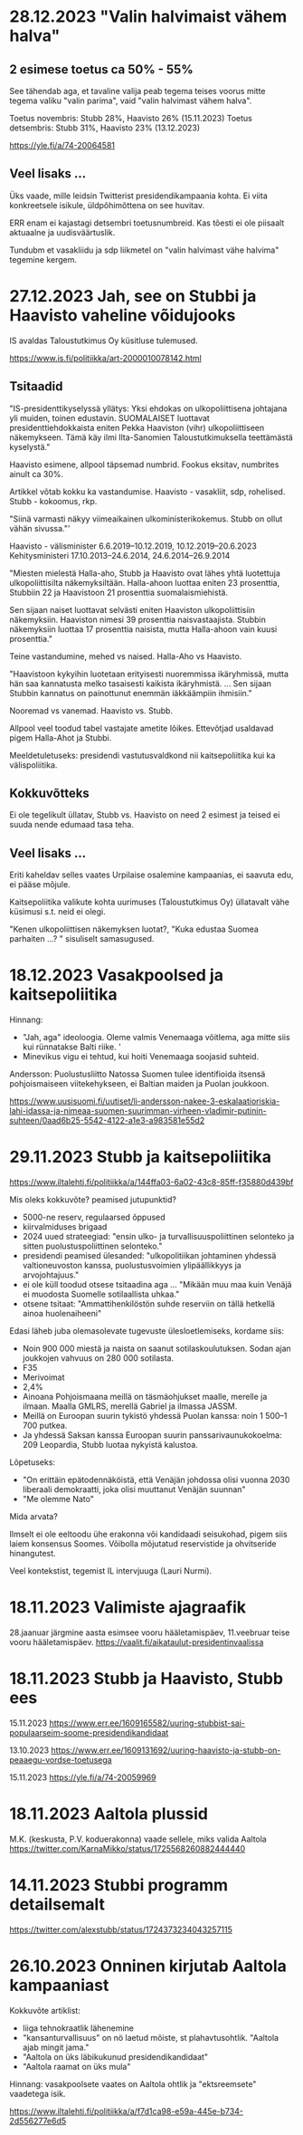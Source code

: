 

#  28.12.2023 "Valin halvimaist vähem halva"

## 2 esimese toetus ca 50% - 55% 

See tähendab aga, et tavaline valija peab tegema teises voorus mitte  tegema valiku "valin parima", vaid  "valin halvimast vähem halva". 

Toetus novembris: Stubb 28%, Haavisto 26% (15.11.2023)
Toetus detsembris: Stubb 31%, Haavisto 23% (13.12.2023)

https://yle.fi/a/74-20064581 

## Veel lisaks ...

Üks vaade, mille leidsin Twitterist presidendikampaania kohta. Ei viita konkreetsele isikule, üldpõhimõttena on see huvitav. 

ERR enam ei kajastagi detsembri toetusnumbreid. Kas tõesti ei ole piisaalt aktuaalne ja uudisväärtuslik. 

Tundubm et vasakliidu ja sdp liikmetel on "valin halvimast vähe halvima" tegemine kergem. 

# 27.12.2023 Jah, see on Stubbi ja Haavisto vaheline võidujooks

IS avaldas Taloustutkimus Oy küsitluse tulemused. 

https://www.is.fi/politiikka/art-2000010078142.html

## Tsitaadid


"IS-presidentti­kyselyssä yllätys: Yksi ehdokas on ulko­poliittisena johtajana yli muiden, toinen edustavin.
SUOMALAISET luottavat presidenttiehdokkaista eniten Pekka Haaviston (vihr) ulkopoliittiseen näkemykseen. 
Tämä käy ilmi Ilta-Sanomien Taloustutkimuksella teettämästä kyselystä."

Haavisto esimene, allpool täpsemad numbrid. Fookus eksitav, numbrites ainult ca 30%. 

Artikkel võtab kokku ka vastandumise. Haavisto - vasakliit, sdp, rohelised. Stubb - kokoomus, rkp. 

"Siinä varmasti näkyy viimeaikainen ulkoministerikokemus. Stubb on ollut vähän sivussa."'

Haavisto - välisminister 6.6.2019–10.12.2019, 10.12.2019–20.6.2023
Kehitysministeri 17.10.2013–24.6.2014, 24.6.2014–26.9.2014

"Miesten mielestä Halla-aho, Stubb ja Haavisto ovat lähes yhtä luotettuja ulkopoliittisilta näkemyksiltään. Halla-ahoon luottaa eniten 23 prosenttia, Stubbiin 22 ja Haavistoon 21 prosenttia suomalaismiehistä.

Sen sijaan naiset luottavat selvästi eniten Haaviston ulkopoliittisiin näkemyksiin. Haaviston nimesi 39 prosenttia naisvastaajista. Stubbin näkemyksiin luottaa 17 prosenttia naisista, mutta Halla-ahoon vain kuusi prosenttia."

Teine vastandumine, mehed vs naised. Halla-Aho vs Haavisto. 

"Haavistoon kykyihin luotetaan erityisesti nuoremmissa ikäryhmissä, mutta hän saa kannatusta melko tasaisesti kaikista ikäryhmistä. ...
Sen sijaan Stubbin kannatus on painottunut enemmän iäkkäämpiin ihmisiin."

Nooremad vs vanemad. Haavisto vs. Stubb. 

Allpool veel toodud tabel vastajate ametite lõikes. Ettevõtjad usaldavad pigem 
Halla-Ahot ja Stubbi. 

Meeldetuletuseks: presidendi vastutusvaldkond  nii kaitsepoliitika kui ka välispoliitika. 

## Kokkuvõtteks

Ei ole tegelikult üllatav, Stubb vs. Haavisto on need 2 esimest ja teised ei suuda nende edumaad tasa teha. 

## Veel lisaks ... 

Eriti kaheldav selles vaates Urpilaise osalemine kampaanias, ei saavuta edu, ei pääse mõjule. 

Kaitsepoliitika valikute kohta uurimuses (Taloustutkimus Oy) üllatavalt vähe küsimusi s.t. neid ei olegi. 

"Kenen ulkopoliittisen näkemyksen luotat?, "Kuka edustaa Suomea parhaiten ...? " sisuliselt samasugused.  


# 18.12.2023 Vasakpoolsed ja kaitsepoliitika

Hinnang: 
* "Jah, aga" ideoloogia. Oleme valmis Venemaaga võitlema, aga mitte siis kui rünnatakse Balti riike. '
* Minevikus vigu ei tehtud, kui hoiti Venemaaga soojasid suhteid. 

Andersson: Puolustusliitto Natossa Suomen tulee identifioida itsensä pohjoismaiseen viitekehykseen, ei Baltian maiden ja Puolan joukkoon. 

https://www.uusisuomi.fi/uutiset/li-andersson-nakee-3-eskalaatioriskia-lahi-idassa-ja-nimeaa-suomen-suurimman-virheen-vladimir-putinin-suhteen/0aad6b25-5542-4122-a1e3-a983581e55d2


# 29.11.2023 Stubb ja kaitsepoliitika

https://www.iltalehti.fi/politiikka/a/144ffa03-6a02-43c8-85ff-f35880d439bf

Mis oleks kokkuvõte? peamised jutupunktid?

* 5000-ne reserv, regulaarsed õppused
* kiirvalmiduses brigaad
* 2024 uued strateegiad: "ensin ulko- ja turvallisuuspoliittinen selonteko ja sitten puolustuspoliittinen selonteko."
* presidendi peamised ülesanded: "ulkopolitiikan johtaminen yhdessä valtioneuvoston kanssa, puolustusvoimien ylipäällikkyys ja arvojohtajuus."
* ei ole küll toodud otsese tsitaadina aga ... "Mikään muu maa kuin Venäjä ei muodosta Suomelle sotilaallista uhkaa."
* otsene tsitaat: "Ammattihenkilöstön suhde reserviin on tällä hetkellä ainoa huolenaiheeni"
  

Edasi läheb juba olemasolevate tugevuste ülesloetlemiseks, kordame siis: 
* Noin 900 000 miestä ja naista on saanut sotilaskoulutuksen. Sodan ajan joukkojen vahvuus on 280 000 sotilasta.
* F35
* Merivoimat
* 2,4%
* Ainoana Pohjoismaana meillä on täsmäohjukset maalle, merelle ja ilmaan. Maalla GMLRS, merellä Gabriel ja ilmassa JASSM.
* Meillä on Euroopan suurin tykistö yhdessä Puolan kanssa: noin 1 500–1 700 putkea.
* Ja yhdessä Saksan kanssa Euroopan suurin panssarivaunukokoelma: 209 Leopardia, Stubb luotaa nykyistä kalustoa.

Lõpetuseks: 
* "On erittäin epätodennäköistä, että Venäjän johdossa olisi vuonna 2030 liberaali demokraatti, joka olisi muuttanut Venäjän suunnan"
* "Me olemme Nato"

Mida arvata?

Ilmselt ei ole eeltoodu ühe erakonna või kandidaadi seisukohad, pigem siis laiem konsensus Soomes. Võibolla mõjutatud reservistide ja ohvitseride hinangutest. 

Veel kontekstist, tegemist IL intervjuuga (Lauri Nurmi). 


# 18.11.2023 Valimiste ajagraafik

28.jaanuar järgmine aasta esimsee vooru hääletamispäev, 11.veebruar teise vooru hääletamispäev.
https://vaalit.fi/aikataulut-presidentinvaalissa

# 18.11.2023 Stubb ja Haavisto, Stubb ees

15.11.2023
https://www.err.ee/1609165582/uuring-stubbist-sai-populaarseim-soome-presidendikandidaat

13.10.2023 
https://www.err.ee/1609131692/uuring-haavisto-ja-stubb-on-peaaegu-vordse-toetusega

15.11.2023
https://yle.fi/a/74-20059969

# 18.11.2023 Aaltola plussid

M.K. (keskusta, P.V. koduerakonna) vaade sellele, miks valida Aaltola
https://twitter.com/KarnaMikko/status/1725568260882444440

# 14.11.2023 Stubbi programm detailsemalt 

https://twitter.com/alexstubb/status/1724373234043257115

# 26.10.2023  Onninen kirjutab Aaltola kampaaniast 

Kokkuvõte artiklist: 
* liiga tehnokraatlik lähenemine
* "kansanturvallisuus" on nö laetud mõiste, st plahavtusohtlik. "Aaltola ajab mingit jama." 
* "Aaltola on üks läbikukunud presidendikandidaat"
* "Aaltola raamat on üks mula"

Hinnang: vasakpoolsete vaates on Aaltola ohtlik ja "ektsreemsete" vaadetega isik. 

https://www.iltalehti.fi/politiikka/a/f7d1ca98-e59a-445e-b734-2d556277e6d5





